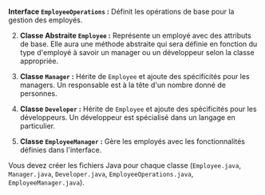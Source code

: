 **Interface `EmployeeOperations` :** Définit les opérations de base pour la gestion des employés.

2. **Classe Abstraite `Employee` :** Représente un employé avec des attributs de base. Elle aura une méthode abstraite qui sera définie en fonction du type d'employé à savoir un manager ou un développeur selon la classe appropriée.

3. **Classe `Manager` :** Hérite de `Employee` et ajoute des spécificités pour les managers. Un responsable est à la tête d'un nombre donné de personnes.

4. **Classe `Developer` :** Hérite de `Employee` et ajoute des spécificités pour les développeurs. Un développeur est spécialisé dans un langage en particulier.

5. **Classe `EmployeeManager` :** Gère les employés avec les fonctionnalités définies dans l'interface.

Vous devez créer les fichiers Java pour chaque classe (`Employee.java`, `Manager.java`, `Developer.java`, `EmployeeOperations.java`, `EmployeeManager.java`).